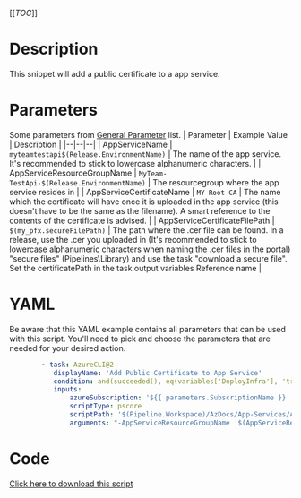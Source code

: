 [[_TOC_]]

# Description

This snippet will add a public certificate to a app service.

# Parameters

Some parameters from [General Parameter](/Azure/Azure-CLI-Snippets) list.
| Parameter | Example Value | Description |
|--|--|--|
| AppServiceName | `myteamtestapi$(Release.EnvironmentName)` | The name of the app service. It's recommended to stick to lowercase alphanumeric characters. |
| AppServiceResourceGroupName | `MyTeam-TestApi-$(Release.EnvironmentName)` | The resourcegroup where the app service resides in |
| AppServiceCertificateName | `MY Root CA` | The name which the certificate will have once it is uploaded in the app service (this doesn't have to be the same as the filename). A smart reference to the contents of the certificate is advised. |
| AppServiceCertificateFilePath | `$(my_pfx.secureFilePath)` | The path where the .cer file can be found. In a release, use the .cer you uploaded in (It's recommended to stick to lowercase alphanumeric characters when naming the .cer files in the portal) "secure files" (Pipelines\Library) and use the task "download a secure file". Set the certificatePath in the task output variables Reference name |

# YAML

Be aware that this YAML example contains all parameters that can be used with this script. You'll need to pick and choose the parameters that are needed for your desired action.

```yaml
        - task: AzureCLI@2
           displayName: 'Add Public Certificate to App Service'
           condition: and(succeeded(), eq(variables['DeployInfra'], 'true'))
           inputs:
               azureSubscription: '${{ parameters.SubscriptionName }}'
               scriptType: pscore
               scriptPath: '$(Pipeline.Workspace)/AzDocs/App-Services/Add-Public-Certificate-to-App-Service.ps1'
               arguments: "-AppServiceResourceGroupName '$(AppServiceResourceGroupName)' -AppServiceName '$(AppServiceName)' -AppServiceCertificateName '$(AppServiceCertificateName)' -AppServiceCertificateFilePath '$(AppServiceCertificateFilePath)'"
```

# Code

[Click here to download this script](../../../../src/App-Services/Add-Public-Certificate-to-App-Service.ps1)

